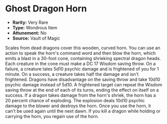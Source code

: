 # Ghost Dragon Horn

- **Rarity:** Very Rare
- **Type:** Wondrous Item
- **Attunement:** No
- **Source:** Vault of Magic

Scales from dead dragons cover this wooden, curved horn. You can use an action to speak the horn's command word and then blow the horn, which emits a blast in a 30-foot cone, containing shrieking spectral dragon heads. Each creature in the cone must make a DC 17 Wisdom saving throw. On a failure, a creature tales 5d10 psychic damage and is frightened of you for 1 minute. On a success, a creature takes half the damage and isn't frightened. Dragons have disadvantage on the saving throw and take 10d10 psychic damage instead of 5d10. A frightened target can repeat the Wisdom saving throw at the end of each of its turns, ending the effect on itself on a success. If a dragon takes damage from the horn's shriek, the horn has a 20 percent chance of exploding. The explosion deals 10d10 psychic damage to the blower and destroys the horn. Once you use the horn, it can't be used again until the next dawn. If you kill a dragon while holding or carrying the horn, you regain use of the horn.
